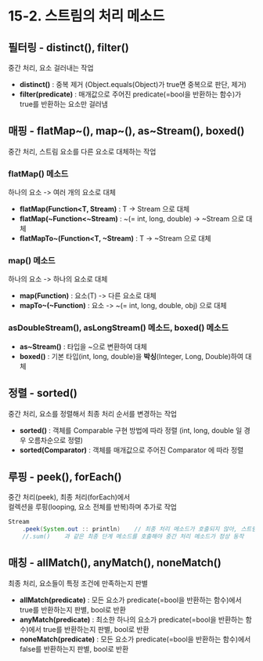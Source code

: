 # 15-2. 스트림의 처리 메소드

## 필터링 - distinct(), filter()

중간 처리, 요소 걸러내는 작업

- **distinct()** : 중복 제거 (Object.equals(Object)가 true면 중복으로 판단, 제거)
- **filter(predicate)** : 매개값으로 주어진 predicate(=bool을 반환하는 함수)가 true를 반환하는 요소만 걸러냄

## 매핑 - flatMap~(), map~(), as~Stream(), boxed()

중간 처리, 스트림 요소를 다른 요소로 대체하는 작업

### flatMap() 메소드

하나의 요소 -> 여러 개의 요소로 대체

- **flatMap(Function<T, Stream<R>)** : T -> Stream<R> 으로 대체
- **flatMap(~Function<~Stream)** : ~(= int, long, double) -> ~Stream 으로 대체
- **flatMapTo~(Function<T, ~Stream)** : T -> ~Stream 으로 대체

### map() 메소드

하나의 요소 -> 하나의 요소로 대체

- **map(Function<T>)** : 요소(T) -> 다른 요소로 대체
- **mapTo~(~Function)** : 요소 -> ~(= int, long, double, obj) 으로 대체 

### asDoubleStream(), asLongStream() 메소드, boxed() 메소드

- **as~Stream()** : 타입을 ~으로 변환하여 대체
- **boxed()** : 기본 타입(int, long, double)을 **박싱**(Integer, Long, Double)하여 대체

## 정렬 - sorted()

중간 처리, 요소를 정렬해서 최종 처리 순서를 변경하는 작업

- **sorted()** : 객체를 Comparable 구현 방법에 따라 정렬 (int, long, double 일 경우 오름차순으로 정렬) 
- **sorted(Comparator<T>)** : 객체를 매개값으로 주어진 Comparator 에 따라 정렬  

## 루핑 - peek(), forEach()

중간 처리(peek), 최종 처리(forEach)에서  
컬렉션을 루핑(looping, 요소 전체를 반복)하며 추가로 작업

```java
Stream
    .peek(System.out :: println)    // 최종 처리 메소드가 호출되지 않아, 스트림이 동작하지 않음
    //.sum()    과 같은 최종 단계 메소드를 호출해야 중간 처리 메소드가 정상 동작
```

## 매칭 - allMatch(), anyMatch(), noneMatch()

최종 처리, 요소들이 특정 조건에 만족하는지 판별

- **allMatch(predicate)** : 모든 요소가 predicate(=bool을 반환하는 함수)에서 true를 반환하는지 판별, bool로 반환 
- **anyMatch(predicate)** : 최소한 하나의 요소가 predicate(=bool을 반환하는 함수)에서 true를 반환하는지 판별, bool로 반환 
- **noneMatch(predicate)** : 모든 요소가 predicate(=bool을 반환하는 함수)에서 false를 반환하는지 판별, bool로 반환 


